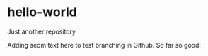 # hello-world
Just another repository

Adding seom text here to test branching in Github.
So far so good!
